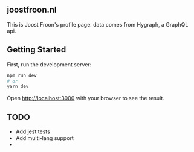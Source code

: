 ## joostfroon.nl

This is Joost Froon's profile page. data comes from Hygraph, a GraphQL api.

## Getting Started

First, run the development server:

```bash
npm run dev
# or
yarn dev
```

Open [http://localhost:3000](http://localhost:3000) with your browser to see the result.

## TODO

- Add jest tests
- Add multi-lang support
- 
